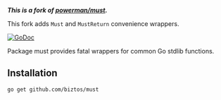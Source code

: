 
*__This is a fork of [powerman/must](https://github.com/powerman/must).__*

This fork adds `Must` and `MustReturn` convenience wrappers.

[![GoDoc][b1]][doc]

[b1]: https://pkg.go.dev/badge/github.com/biztos/yaqpg
[doc]: https://pkg.go.dev/github.com/biztos/yaqpg

Package must provides fatal wrappers for common Go stdlib functions.

## Installation

```sh
go get github.com/biztos/must
```
